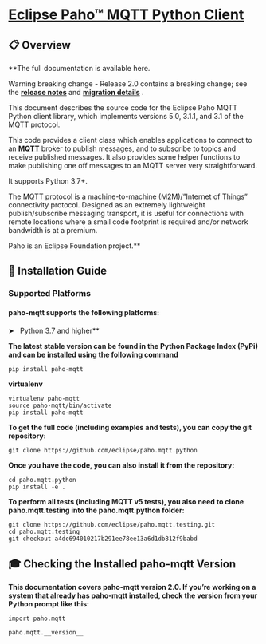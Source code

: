 # [**Eclipse Paho™ MQTT Python Client**](https://eclipse.dev/paho/files/paho.mqtt.python/html/index.html)   

## 📋 Overview

**The full documentation is available here.

Warning breaking change - Release 2.0 contains a breaking change; see the [**release notes**](https://github.com/eclipse/paho.mqtt.python/releases/tag/v2.0.0) and [**migration details**](
https://eclipse.dev/paho/files/paho.mqtt.python/html/migrations.html) .

This document describes the source code for the Eclipse Paho MQTT Python client library, which implements versions 5.0, 3.1.1, and 3.1 of the MQTT protocol.

This code provides a client class which enables applications to connect to an [**MQTT**](
https://mqtt.org/) broker to publish messages, and to subscribe to topics and receive published messages. It also provides some helper functions to make publishing one off messages to an MQTT server very straightforward.

It supports Python 3.7+.

The MQTT protocol is a machine-to-machine (M2M)/”Internet of Things” connectivity protocol. Designed as an extremely lightweight publish/subscribe messaging transport, it is useful for connections with remote locations where a small code footprint is required and/or network bandwidth is at a premium.

Paho is an Eclipse Foundation project.**



## 📣 Installation Guide

### Supported Platforms

#### paho-mqtt supports the following platforms:

➤ &nbsp; Python 3.7 and higher**


**The latest stable version can be found in the Python Package Index (PyPi) and can be installed using the following command**

```install
pip install paho-mqtt
```



**virtualenv**

```virtualenv
virtualenv paho-mqtt
source paho-mqtt/bin/activate
pip install paho-mqtt
```



**To get the full code (including examples and tests), you can copy the git repository:**

```git repository
git clone https://github.com/eclipse/paho.mqtt.python
```



**Once you have the code, you can also install it from the repository:**

```install repository
cd paho.mqtt.python
pip install -e .
```



**To perform all tests (including MQTT v5 tests), you also need to clone paho.mqtt.testing into the paho.mqtt.python folder:**

```clone
git clone https://github.com/eclipse/paho.mqtt.testing.git
cd paho.mqtt.testing
git checkout a4dc694010217b291ee78ee13a6d1db812f9babd
```


## 🎓 Checking the Installed paho-mqtt Version

**This documentation covers paho-mqtt version 2.0. If you’re working on a system that already has paho-mqtt installed, check the version from your Python prompt like this:**

```mqtt version
import paho.mqtt 

paho.mqtt.__version__
```

